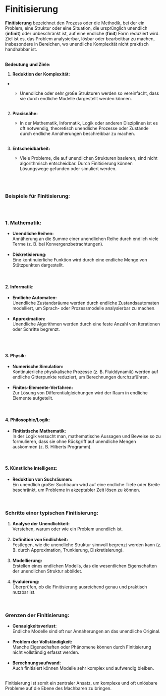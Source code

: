 # Finitisierung

**Finitisierung** bezeichnet den Prozess oder die Methodik, bei der ein Problem, eine Struktur oder eine Situation, die ursprünglich unendlich (**infinit**) oder unbeschränkt ist, auf eine endliche (**finit**) Form reduziert wird. Ziel ist es, das Problem analysierbar, lösbar oder bearbeitbar zu machen, insbesondere in Bereichen, wo unendliche Komplexität nicht praktisch handhabbar ist.

|  |
| --- |


**Bedeutung und Ziele:**

1. **Reduktion der Komplexität:**
- &nbsp;

  - Unendliche oder sehr große Strukturen werden so vereinfacht, dass sie durch endliche Modelle dargestellt werden können.\
&nbsp;

2. **Praxisnähe:**

   * In der Mathematik, Informatik, Logik oder anderen Disziplinen ist es oft notwendig, theoretisch unendliche Prozesse oder Zustände durch endliche Annäherungen beschreibbar zu machen.\
&nbsp;

2. **Entscheidbarkeit:**

   * Viele Probleme, die auf unendlichen Strukturen basieren, sind nicht algorithmisch entscheidbar. Durch Finitisierung können Lösungswege gefunden oder simuliert werden.

&nbsp;

|  |
| --- |


### **Beispiele für Finitisierung:**
### &nbsp;
### **&#49;**. **Mathematik:**

* **Unendliche Reihen:**\
Annäherung an die Summe einer unendlichen Reihe durch endlich viele Terme (z. B. bei Konvergenzbetrachtungen).\
&nbsp;
* **Diskretisierung:**\
Eine kontinuierliche Funktion wird durch eine endliche Menge von Stützpunkten dargestellt.\
&nbsp;

|  |
| --- |


#### &#50;. **Informatik:**

* **Endliche Automaten:**\
Unendliche Zustandsräume werden durch endliche Zustandsautomaten modelliert, um Sprach- oder Prozessmodelle analysierbar zu machen.\
&nbsp;
* **Approximation:**\
Unendliche Algorithmen werden durch eine feste Anzahl von Iterationen oder Schritte begrenzt.\
&nbsp;

&nbsp;

#### &#51;. **Physik:**

* **Numerische Simulation:**\
Kontinuierliche physikalische Prozesse (z. B. Fluiddynamik) werden auf endliche Gitterpunkte reduziert, um Berechnungen durchzuführen.\
&nbsp;
* **Finites-Elemente-Verfahren:**\
Zur Lösung von Differentialgleichungen wird der Raum in endliche Elemente aufgeteilt.\
&nbsp;

|  |
| --- |


#### &#52;. **Philosophie/Logik:**

* **Finitistische Mathematik:**\
In der Logik versucht man, mathematische Aussagen und Beweise so zu formulieren, dass sie ohne Rückgriff auf unendliche Mengen auskommen (z. B. Hilberts Programm).\
&nbsp;

|  |
| --- |


#### &#53;. **Künstliche Intelligenz:**

* **Reduktion von Suchräumen:**\
Ein unendlich großer Suchbaum wird auf eine endliche Tiefe oder Breite beschränkt, um Probleme in akzeptabler Zeit lösen zu können.\
&nbsp;

|  |
| --- |


### **Schritte einer typischen Finitisierung:**

1. **Analyse der Unendlichkeit:**\
Verstehen, warum oder wie ein Problem unendlich ist.\
&nbsp;
1. **Definition von Endlichkeit:**\
Festlegen, wie die unendliche Struktur sinnvoll begrenzt werden kann (z. B. durch Approximation, Trunkierung, Diskretisierung).\
&nbsp;
1. **Modellierung:**\
Erstellen eines endlichen Modells, das die wesentlichen Eigenschaften der unendlichen Struktur abbildet.\
&nbsp;
1. **Evaluierung:**\
Überprüfen, ob die Finitisierung ausreichend genau und praktisch nutzbar ist.\
&nbsp;

|  |
| --- |


### **Grenzen der Finitisierung:**

* **Genauigkeitsverlust:**\
Endliche Modelle sind oft nur Annäherungen an das unendliche Original.\
&nbsp;
* **Problem der Vollständigkeit:**\
Manche Eigenschaften oder Phänomene können durch Finitisierung nicht vollständig erfasst werden.\
&nbsp;
* **Berechnungsaufwand:**\
Auch finitisiert können Modelle sehr komplex und aufwendig bleiben.\
&nbsp;

Finitisierung ist somit ein zentraler Ansatz, um komplexe und oft unlösbare Probleme auf die Ebene des Machbaren zu bringen.

